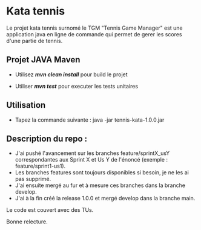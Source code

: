 # Kata tennis

Le projet kata tennis surnomé le TGM "Tennis Game Manager" est une application java en ligne de commande qui permet de gerer les scores d'une partie de tennis.

## Projet JAVA Maven

- Utilisez _**mvn clean install**_ pour build le projet

- Utiliser _**mvn test**_ pour executer les tests unitaires

## Utilisation

- Tapez la commande suivante : java -jar tennis-kata-1.0.0.jar

## Description du repo :

- J'ai pushé l'avancement sur les branches feature/sprintX_usY correspondantes aux Sprint X et Us Y de l'énoncé (exemple : feature/sprint1-us1).
- Les branches features sont toujours disponibles si besoin, je ne les ai pas supprimé.
- J'ai ensuite mergé au fur et à mesure ces branches dans la branche develop.
- J'ai à la fin créé la release 1.0.0 et mergé develop dans la branche main.

Le code est couvert avec des TUs.

Bonne relecture.
